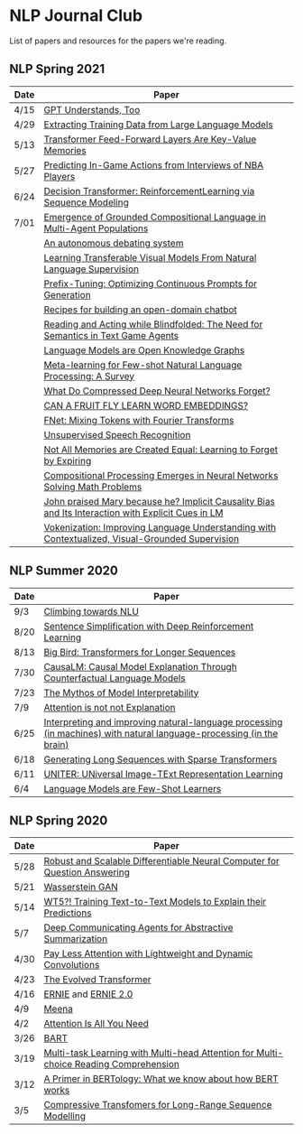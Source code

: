 # NLP Journal Club

List of papers and resources for the papers we're reading.

## NLP Spring 2021

| Date | Paper |
| ---- | ----- |
| 4/15 | [GPT Understands, Too](https://arxiv.org/pdf/2103.10385.pdf)
| 4/29 | [Extracting Training Data from Large Language Models](https://arxiv.org/abs/2012.07805)
| 5/13 | [Transformer Feed-Forward Layers Are Key-Value Memories](https://arxiv.org/abs/2012.14913)
| 5/27 | [Predicting In-Game Actions from Interviews of NBA Players](https://direct.mit.edu/coli/article/46/3/667/93377/Predicting-In-Game-Actions-from-Interviews-of-NBA)
| 6/24 | [Decision Transformer: ReinforcementLearning via Sequence Modeling](https://arxiv.org/pdf/2106.01345.pdf)
| 7/01 | [Emergence of Grounded Compositional Language in Multi-Agent Populations](https://arxiv.org/pdf/1703.04908.pdf)
| | [An autonomous debating system](https://www.nature.com/articles/s41586-021-03215-w)
| | [Learning Transferable Visual Models From Natural Language Supervision](https://arxiv.org/pdf/2103.00020.pdf)
| | [Prefix-Tuning: Optimizing Continuous Prompts for Generation](https://arxiv.org/pdf/2101.00190.pdf)
| | [Recipes for building an open-domain chatbot](https://arxiv.org/pdf/2004.13637.pdf)
| | [Reading and Acting while Blindfolded: The Need for Semantics in Text Game Agents](https://arxiv.org/pdf/2103.13552.pdf)
| | [Language Models are Open Knowledge Graphs](https://arxiv.org/abs/2010.11967)
| | [Meta-learning for Few-shot Natural Language Processing: A Survey](https://arxiv.org/pdf/2007.09604.pdf)
| | [What Do Compressed Deep Neural Networks Forget?](https://arxiv.org/pdf/1911.05248.pdf)
| | [CAN A FRUIT FLY LEARN WORD EMBEDDINGS?](https://openreview.net/pdf?id=xfmSoxdxFCG)
| | [FNet: Mixing Tokens with Fourier Transforms](https://arxiv.org/pdf/2105.03824.pdf)
| | [Unsupervised Speech Recognition](https://scontent.fsdv3-1.fna.fbcdn.net/v/t39.8562-6/187874612_311717527241594_5668815448923437055_n.pdf?_nc_cat=102&ccb=1-3&_nc_sid=ae5e01&_nc_ohc=TJVsTYPv8XQAX_KDPcT&_nc_ht=scontent.fsdv3-1.fna&oh=7489839a25bee73b388436c19d2df0d1&oe=60CDE095)
| | [Not All Memories are Created Equal: Learning to Forget by Expiring](https://arxiv.org/abs/2105.06548)
| | [Compositional Processing Emerges in Neural Networks Solving Math Problems](https://arxiv.org/pdf/2105.08961.pdf)
| | [John praised Mary because he? Implicit Causality Bias and Its Interaction with Explicit Cues in LM](https://arxiv.org/pdf/2106.01060.pdf)
| | [Vokenization: Improving Language Understanding with Contextualized, Visual-Grounded Supervision](https://www.aclweb.org/anthology/2020.emnlp-main.162.pdf)

## NLP Summer 2020

| Date | Paper |
| ---- | ----- |
| 9/3  | [Climbing towards NLU](https://www.aclweb.org/anthology/2020.acl-main.463.pdf)
| 8/20 | [Sentence Simplification with Deep Reinforcement Learning](https://www.aclweb.org/anthology/D17-1062.pdf)
| 8/13 | [Big Bird: Transformers for Longer Sequences](https://arxiv.org/pdf/2007.14062.pdf)
| 7/30 | [CausaLM: Causal Model Explanation Through Counterfactual Language Models](https://arxiv.org/pdf/2005.13407.pdf)
| 7/23 | [The Mythos of Model Interpretability](https://dl.acm.org/doi/pdf/10.1145/3236386.3241340)
| 7/9  | [Attention is not not Explanation](https://arxiv.org/pdf/1908.04626.pdf)
| 6/25 | [Interpreting and improving natural-language processing (in machines) with natural language-processing (in the brain)](https://arxiv.org/pdf/1905.11833.pdf)
| 6/18 | [Generating Long Sequences with Sparse Transformers](https://arxiv.org/pdf/1904.10509.pdf)
| 6/11 | [UNITER: UNiversal Image-TExt Representation Learning](https://arxiv.org/pdf/1909.11740.pdf)
| 6/4  | [Language Models are Few-Shot Learners](https://arxiv.org/pdf/2005.14165.pdf)


## NLP Spring 2020

| Date | Paper |
| ---- | ----- |
| 5/28 | [Robust and Scalable Differentiable Neural Computer for Question Answering](https://www.aclweb.org/anthology/W18-2606.pdf)
| 5/21 | [Wasserstein GAN](https://arxiv.org/pdf/1701.07875.pdf)
| 5/14 | [WT5?! Training Text-to-Text Models to Explain their Predictions](https://arxiv.org/pdf/2004.14546.pdf)
| 5/7  | [Deep Communicating Agents for Abstractive Summarization](https://www.aclweb.org/anthology/N18-1150.pdf)
| 4/30 | [Pay Less Attention with Lightweight and Dynamic Convolutions](https://openreview.net/pdf?id=SkVhlh09tX)
| 4/23 | [The Evolved Transformer](https://arxiv.org/pdf/1901.11117.pdf)
| 4/16 | [ERNIE](https://arxiv.org/pdf/1905.07129.pdf) and [ERNIE 2.0](https://arxiv.org/pdf/1907.12412.pdf)
| 4/9  | [Meena](https://arxiv.org/abs/2001.09977)
| 4/2  | [Attention Is All You Need](https://papers.nips.cc/paper/7181-attention-is-all-you-need.pdf)
| 3/26 | [BART](https://arxiv.org/pdf/1910.13461.pdf)
| 3/19 | [Multi-task Learning with Multi-head Attention for Multi-choice Reading Comprehension](https://arxiv.org/pdf/2003.04992.pdf)
| 3/12 | [A Primer in BERTology: What we know about how BERT works](https://arxiv.org/pdf/2002.12327.pdf)
| 3/5  | [Compressive Transfomers for Long-Range Sequence Modelling](https://arxiv.org/abs/1911.05507)
